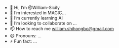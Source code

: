- 👋 Hi, I’m @William-Sicily
- 👀 I’m interested in MAGIC...
- 🌱 I’m currently learning AI
- 💞️ I’m looking to collaborate on ...
- 📫 How to reach me william.shihongbo@gmail.com 
- 😄 Pronouns: ...
- ⚡ Fun fact: ...

<!---
William-Sicily/William-Sicily is a ✨ special ✨ repository because its `README.md` (this file) appears on your GitHub profile.
You can click the Preview link to take a look at your changes.
--->
